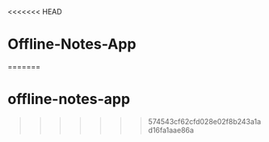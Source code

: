 <<<<<<< HEAD
# Offline-Notes-App
=======
# offline-notes-app
>>>>>>> 574543cf62cfd028e02f8b243a1ad16fa1aae86a
